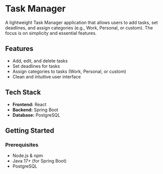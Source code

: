 # Task Manager

A lightweight Task Manager application that allows users to add tasks, set deadlines, and assign categories (e.g., Work, Personal, or custom). The focus is on simplicity and essential features.

## Features

- Add, edit, and delete tasks
- Set deadlines for tasks
- Assign categories to tasks (Work, Personal, or custom)
- Clean and intuitive user interface

## Tech Stack

- **Frontend:** React
- **Backend:** Spring Boot
- **Database:** PostgreSQL

## Getting Started

### Prerequisites

- Node.js & npm
- Java 17+ (for Spring Boot)
- PostgreSQL